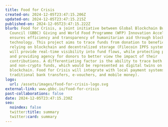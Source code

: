 ```yaml
---
title: Food for Crisis
created-on: 2024-12-05T23:47:15.206Z
updated-on: 2024-12-05T23:47:15.215Z
published-on: 2024-12-05T23:47:15.222Z
blurb: Food for Crisis, a joint initiative between Global Blockchain Business
  Council (GBBC) Giving and World Food Programme (WFP) Innovation Accelerator,
  ensures efficiency and transparency of humanitarian aid through blockchain
  technology. This project aims to trace funds from donation to beneficiary,
  relying on blockchain and decentralized storage (Filecoin IPFS system). This
  will provide real-time visibility into fund flows, while protecting privacy,
  and providing agency for donors to better view the impact of their
  contributions. A differentiating factor is the ability to trace both crypto
  and non-crypto funds, which would be represented as digital twins on a
  blockchain. Food for Crisis will integrate with local payment systems (e.g.,
  traditional bank transfers, e-vouchers, and mobile money).
logo:
  url: /assets/images/food-for-crisis-logo.svg
external-link: www.gbbc.io/food-for-crisis
past-collaborations: false
date: 2024-12-05T23:47:15.230Z
seo:
  noindex: false
  twitter:title: summary
  twitter:card: summary
---
```

